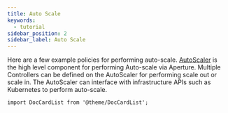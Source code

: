 ```yaml
---
title: Auto Scale
keywords:
  - tutorial
sidebar_position: 2
sidebar_label: Auto Scale
---
```


Here are a few example policies for performing auto-scale.
[AutoScaler](reference/policies/spec.md#auto-scaler) is the high level component
for performing Auto-scale via Aperture. Multiple Controllers can be defined on
the AutoScaler for performing scale out or scale in. The AutoScaler can
interface with infrastructure APIs such as Kubernetes to perform auto-scale.

```mdx-code-block
import DocCardList from '@theme/DocCardList';
```

<DocCardList />
